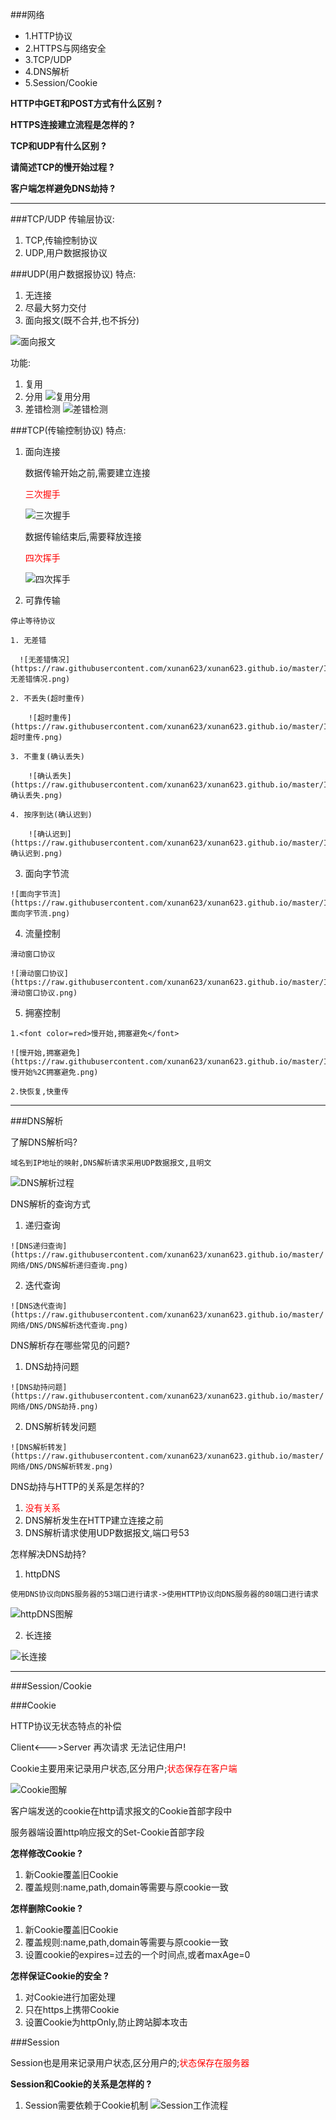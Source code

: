 ###网络
* 1.HTTP协议
* 2.HTTPS与网络安全
* 3.TCP/UDP
* 4.DNS解析
* 5.Session/Cookie


**HTTP中GET和POST方式有什么区别 ?**

**HTTPS连接建立流程是怎样的 ?**

**TCP和UDP有什么区别 ?**

**请简述TCP的慢开始过程 ?**

**客户端怎样避免DNS劫持 ?**

****



###TCP/UDP
传输层协议:

 1. TCP,传输控制协议
 2. UDP,用户数据报协议
 
###UDP(用户数据报协议)
特点:
  
  1. 无连接
  2. 尽最大努力交付
  3. 面向报文(既不合并,也不拆分)
  
 ![面向报文](https://raw.githubusercontent.com/xunan623/xunan623.github.io/master/InterviewImage/面向报文.png)
 
功能:

  1. 复用
  2. 分用
  ![复用分用](https://raw.githubusercontent.com/xunan623/xunan623.github.io/master/InterviewImage/复用分用.png)
  3. 差错检测
  ![差错检测](https://raw.githubusercontent.com/xunan623/xunan623.github.io/master/InterviewImage/差错检测.png)
  
###TCP(传输控制协议)
特点:
  
  1. 面向连接
  	 
  	 数据传输开始之前,需要建立连接
  	 
  	 <font color=red>三次握手</font>
  	 
  	 ![三次握手](https://raw.githubusercontent.com/xunan623/xunan623.github.io/master/InterviewImage/三次握手.png)
  	 
  	 数据传输结束后,需要释放连接
  	 
  	 <font color=red>四次挥手</font>
  	 
  	 ![四次挥手](https://raw.githubusercontent.com/xunan623/xunan623.github.io/master/InterviewImage/四次挥手.png)
  	 
  2. 可靠传输

    停止等待协议
    
    1. 无差错
      
      ![无差错情况](https://raw.githubusercontent.com/xunan623/xunan623.github.io/master/InterviewImage/无差错情况.png)
     
    2. 不丢失(超时重传)
    
    	![超时重传](https://raw.githubusercontent.com/xunan623/xunan623.github.io/master/InterviewImage/超时重传.png)
    
    3. 不重复(确认丢失)

		![确认丢失](https://raw.githubusercontent.com/xunan623/xunan623.github.io/master/InterviewImage/确认丢失.png)
    
    4. 按序到达(确认迟到)

    	![确认迟到](https://raw.githubusercontent.com/xunan623/xunan623.github.io/master/InterviewImage/确认迟到.png)
  3. 面向字节流
  	
    ![面向字节流](https://raw.githubusercontent.com/xunan623/xunan623.github.io/master/InterviewImage/面向字节流.png)
  
  4. 流量控制
  
  	滑动窗口协议
  	
  	![滑动窗口协议](https://raw.githubusercontent.com/xunan623/xunan623.github.io/master/InterviewImage/滑动窗口协议.png)
  
  5. 拥塞控制
  
 	1.<font color=red>慢开始,拥塞避免</font>
 	
 	![慢开始,拥塞避免](https://raw.githubusercontent.com/xunan623/xunan623.github.io/master/InterviewImage/慢开始%2C拥塞避免.png)
 	
 	2.快恢复,快重传

****


###DNS解析

了解DNS解析吗?

    域名到IP地址的映射,DNS解析请求采用UDP数据报文,且明文
  ![DNS解析过程](https://raw.githubusercontent.com/xunan623/xunan623.github.io/master/网络/DNS/DNS解析过程.png)

DNS解析的查询方式
  
  1. 递归查询
  
  	![DNS递归查询](https://raw.githubusercontent.com/xunan623/xunan623.github.io/master/网络/DNS/DNS解析递归查询.png)
  
  2. 迭代查询
  
  	![DNS迭代查询](https://raw.githubusercontent.com/xunan623/xunan623.github.io/master/网络/DNS/DNS解析迭代查询.png)
  	
DNS解析存在哪些常见的问题?

  1. DNS劫持问题
  
  	![DNS劫持问题](https://raw.githubusercontent.com/xunan623/xunan623.github.io/master/网络/DNS/DNS劫持.png)
  	
  2. DNS解析转发问题
	
	![DNS解析转发](https://raw.githubusercontent.com/xunan623/xunan623.github.io/master/网络/DNS/DNS解析转发.png)
	
DNS劫持与HTTP的关系是怎样的?

  1. <font color=red>没有关系</font>
  2. DNS解析发生在HTTP建立连接之前
  3. DNS解析请求使用UDP数据报文,端口号53

怎样解决DNS劫持?
  
  1. httpDNS
  	
  	使用DNS协议向DNS服务器的53端口进行请求->使用HTTP协议向DNS服务器的80端口进行请求
   ![httpDNS图解](https://raw.githubusercontent.com/xunan623/xunan623.github.io/master/网络/DNS/httpDNS.png)
  
  2. 长连接
  
   ![长连接](https://raw.githubusercontent.com/xunan623/xunan623.github.io/master/网络/DNS/长连接.png) 
   
   
****


###Session/Cookie


###Cookie

HTTP协议无状态特点的补偿

Client<--->Server 再次请求 无法记住用户!

Cookie主要用来记录用户状态,区分用户;<font color=red>状态保存在客户端</font>

![Cookie图解](https://raw.githubusercontent.com/xunan623/xunan623.github.io/master/网络/Session%3ACookie/Cookie.png)

客户端发送的cookie在http请求报文的Cookie首部字段中

服务器端设置http响应报文的Set-Cookie首部字段

**怎样修改Cookie ?**
 
   1. 新Cookie覆盖旧Cookie
   2. 覆盖规则:name,path,domain等需要与原cookie一致
  
**怎样删除Cookie ?**
	
   1. 新Cookie覆盖旧Cookie
   2. 覆盖规则:name,path,domain等需要与原cookie一致
   3. 设置cookie的expires=过去的一个时间点,或者maxAge=0
	
**怎样保证Cookie的安全 ?**
	
   1. 对Cookie进行加密处理
   2. 只在https上携带Cookie
   3. 设置Cookie为httpOnly,防止跨站脚本攻击
   
###Session

Session也是用来记录用户状态,区分用户的;<font color=red>状态保存在服务器</font>

**Session和Cookie的关系是怎样的 ?**
   
   1. Session需要依赖于Cookie机制
  ![Session工作流程](https://raw.githubusercontent.com/xunan623/xunan623.github.io/master/网络/Session%3ACookie/Session工作流程.png)
